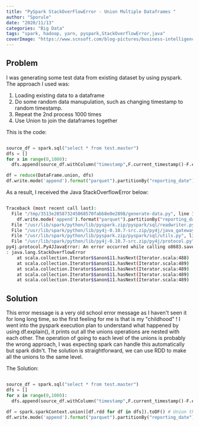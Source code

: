 ```yaml
---
title: "PySpark StackOverFlowError - Union Multiple Dataframes "
author: "Sporule"
date: "2020/11/13"
categories: "Big Data"
tags: "spark, hadoop, yarn, pyspark,StackOverflowError,java"
coverImage: "https://www.scnsoft.com/blog-pictures/business-intelligence/big-data-quality-01_1.png"
---
```



## Problem

I was generating some test data from existing dataset by using pyspark. The approach I used was:

1. Loading existing data to a dataframe
2. Do some random data manupulation, such as changing timestamp to random timestamp.
3. Repeat the 2nd process 1000 times
4. Use Union to join the dataframes together

This is the code:

```python

source_df = spark.sql("select * from test.master")
dfs = []
for x in range(0,1000):
  dfs.append(source_df.withColumn("timestamp",F.current_timestamp()-F.expr('INTERVAL '+str(random.randrange(1,800000))+' MINUTES')))

df = reduce(DataFrame.union, dfs)
df.write.mode('append').format("parquet").partitionBy("reporting_date").option("path", outputUri).save()

```

As a result, I received the Java StackOverflowError below:


```bash

Traceback (most recent call last):
  File "/tmp/3513e285873245068570fabb8e0e2898/generate-data.py", line 187, in <module>
    df.write.mode('append').format("parquet").partitionBy("reporting_date").option("path", outputUri).save()
  File "/usr/lib/spark/python/lib/pyspark.zip/pyspark/sql/readwriter.py", line 737, in save
  File "/usr/lib/spark/python/lib/py4j-0.10.7-src.zip/py4j/java_gateway.py", line 1257, in __call__
  File "/usr/lib/spark/python/lib/pyspark.zip/pyspark/sql/utils.py", line 63, in deco
  File "/usr/lib/spark/python/lib/py4j-0.10.7-src.zip/py4j/protocol.py", line 328, in get_return_value
py4j.protocol.Py4JJavaError: An error occurred while calling o8683.save.
: java.lang.StackOverflowError
	at scala.collection.Iterator$$anon$11.hasNext(Iterator.scala:488)
	at scala.collection.Iterator$$anon$11.hasNext(Iterator.scala:489)
	at scala.collection.Iterator$$anon$11.hasNext(Iterator.scala:489)
	at scala.collection.Iterator$$anon$11.hasNext(Iterator.scala:489)
	at scala.collection.Iterator$$anon$11.hasNext(Iterator.scala:489)

```

## Solution

This error message is a very old school error message as I haven't seen it for long long time, so the first feeling for me is that is my "childhood" !
I went into the pyspark execution plan to understand what happened by using df.explain(), it prints out all the unions operations are nested with each other.
The operation of going to each level of the unions is probably the wrong approach, I was expecting spark can handle this automatically but spark didn't.
The solution is straightforward, we can use RDD to make all the unions to the same level.

The Solution:

```python

source_df = spark.sql("select * from test.master")
dfs = []
for x in range(0,1000):
  dfs.append(source_df.withColumn("timestamp",F.current_timestamp()-F.expr('INTERVAL '+str(random.randrange(1,800000))+' MINUTES')))

df = spark.sparkContext.union([df.rdd for df in dfs]).toDF() # Union the RDDs then convert back to df
df.write.mode('append').format("parquet").partitionBy("reporting_date").option("path", outputUri).save()

```
